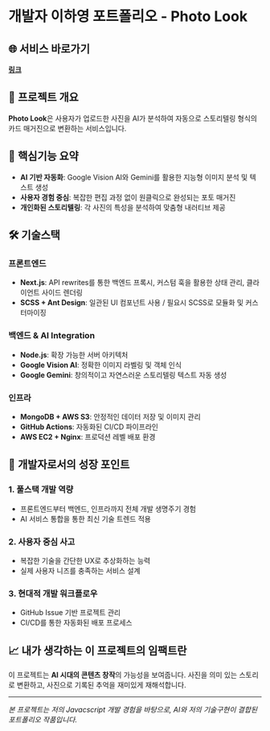 # 개발자 이하영 포트폴리오 - Photo Look

## 🌐 서비스 바로가기

**[링크](http://ec2-13-124-209-182.ap-northeast-2.compute.amazonaws.com/)**

## 📸 프로젝트 개요

**Photo Look**은 사용자가 업로드한 사진을 AI가 분석하여 자동으로 스토리텔링 형식의 카드 매거진으로 변환하는 서비스입니다.

## 🎯 핵심기능 요약

- **AI 기반 자동화**: Google Vision AI와 Gemini를 활용한 지능형 이미지 분석 및 텍스트 생성
- **사용자 경험 중심**: 복잡한 편집 과정 없이 원클릭으로 완성되는 포토 매거진
- **개인화된 스토리텔링**: 각 사진의 특성을 분석하여 맞춤형 내러티브 제공

## 🛠 기술스택

### 프론트엔드

- **Next.js**: API rewrites를 통한 백엔드 프록시, 커스텀 훅을 활용한 상태 관리, 클라이언트 사이드 렌더링
- **SCSS + Ant Design**: 일관된 UI 컴포넌트 사용 / 필요시 SCSS로 모듈화 및 커스터마이징

### 백엔드 & AI Integration

- **Node.js**: 확장 가능한 서버 아키텍처
- **Google Vision AI**: 정확한 이미지 라벨링 및 객체 인식
- **Google Gemini**: 창의적이고 자연스러운 스토리텔링 텍스트 자동 생성

### 인프라

- **MongoDB + AWS S3**: 안정적인 데이터 저장 및 이미지 관리
- **GitHub Actions**: 자동화된 CI/CD 파이프라인
- **AWS EC2 + Nginx**: 프로덕션 레벨 배포 환경

## 🎨 개발자로서의 성장 포인트

### 1. 풀스택 개발 역량

- 프론트엔드부터 백엔드, 인프라까지 전체 개발 생명주기 경험
- AI 서비스 통합을 통한 최신 기술 트렌드 적용

### 2. 사용자 중심 사고

- 복잡한 기술을 간단한 UX로 추상화하는 능력
- 실제 사용자 니즈를 충족하는 서비스 설계

### 3. 현대적 개발 워크플로우

- GitHub Issue 기반 프로젝트 관리
- CI/CD를 통한 자동화된 배포 프로세스

## 📈 내가 생각하는 이 프로젝트의 임팩트란

이 프로젝트는 **AI 시대의 콘텐츠 창작**의 가능성을 보여줍니다. 사진을 의미 있는 스토리로 변환하고,
사진으로 기록된 추억을 재미있게 재해석합니다.

---

_본 프로젝트는 저의 Javacscript 개발 경험을 바탕으로, AI와 저의 기술구현이 결합된 포트폴리오 작품입니다._
